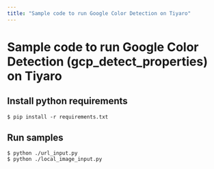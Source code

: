 ```yaml
---
title: "Sample code to run Google Color Detection on Tiyaro"
---
```


# Sample code to run Google Color Detection (gcp_detect_properties) on Tiyaro


## Install python requirements
`
$ pip install -r requirements.txt
`


## Run samples
```
$ python ./url_input.py
$ python ./local_image_input.py
```
